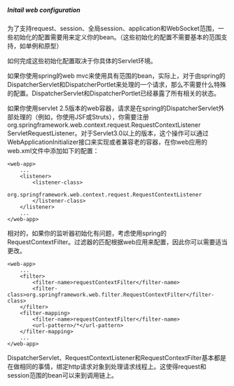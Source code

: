 ##### Initail web configuration

为了支持request、session、全局session、application和WebSocket范围，一些初始化的配置需要用来定义你的bean。（这些初始化的配置不需要基本的范围支持，如单例和原型）

如何完成这些初始化配置取决于你具体的Servlet环境。

如果你使用spring的web mvc来使用具有范围的bean，实际上，对于由spring的DispatcherServlet和DispatcherPortlet来处理的一个请求，那么不需要什么特殊的配置。DispatcherServlet和DispatcherPortlet已经暴露了所有相关的状态。

如果你使用servlet 2.5版本的web容器，请求是在spring的DispatcherServlet外部处理的（例如，你使用JSF或Struts），你需要注册org.springframework.web.context.request.RequestContextListener ServletRequestListener。对于Servlet3.0以上的版本，这个操作可以通过WebApplicationInitializer接口来实现或者兼容老的容器，在你web应用的web.xml文件中添加如下的配置：

```
<web-app>
    ...
    <listener>
        <listener-class>        
            org.springframework.web.context.request.RequestContextListener
        </listener-class>
    </listener>
    ...
</web-app>
```

相对的，如果你的监听器初始化有问题，考虑使用spring的RequestContextFilter。过滤器的匹配根据web应用来配置，因此你可以需要适当更改。

```
<web-app>
    ...
    <filter>
        <filter-name>requestContextFilter</filter-name>
        <filter-class>org.springframework.web.filter.RequestContextFilter</filter-class>
    </filter>
    <filter-mapping>
        <filter-name>requestContextFilter</filter-name>
        <url-pattern>/*</url-pattern>
    </filter-mapping>
    ...
</web-app>
```

DispatcherServlet、RequestContextListener和RequestContextFilter基本都是在做相同的事情，绑定http请求对象到处理请求线程上。这使得request和session范围的bean可以来到调用链上。